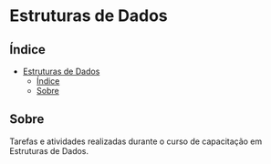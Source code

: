 # Estruturas de Dados

## Índice

- [Estruturas de Dados](#estruturas-de-dados)
  - [Índice](#índice)
  - [Sobre](#sobre)

## Sobre

Tarefas e atividades realizadas durante o curso de capacitação em Estruturas de Dados.
